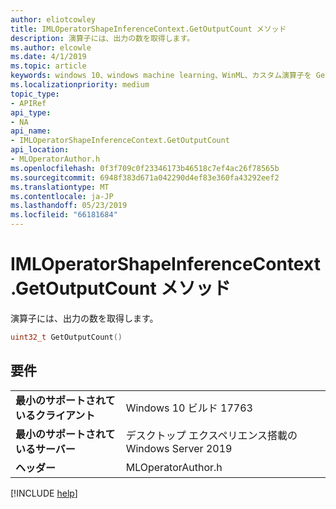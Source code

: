 ```yaml
---
author: eliotcowley
title: IMLOperatorShapeInferenceContext.GetOutputCount メソッド
description: 演算子には、出力の数を取得します。
ms.author: elcowle
ms.date: 4/1/2019
ms.topic: article
keywords: windows 10、windows machine learning、WinML、カスタム演算子を GetOutputCount
ms.localizationpriority: medium
topic_type:
- APIRef
api_type:
- NA
api_name:
- IMLOperatorShapeInferenceContext.GetOutputCount
api_location:
- MLOperatorAuthor.h
ms.openlocfilehash: 0f3f709c0f23346173b46518c7ef4ac26f78565b
ms.sourcegitcommit: 6948f383d671a042290d4ef83e360fa43292eef2
ms.translationtype: MT
ms.contentlocale: ja-JP
ms.lasthandoff: 05/23/2019
ms.locfileid: "66181684"
---
```

# <a name="imloperatorshapeinferencecontextgetoutputcount-method"></a>IMLOperatorShapeInferenceContext.GetOutputCount メソッド

演算子には、出力の数を取得します。

```cpp
uint32_t GetOutputCount()
```

## <a name="requirements"></a>要件

| | |
|-|-|
| **最小のサポートされているクライアント** | Windows 10 ビルド 17763 |
| **最小のサポートされているサーバー** | デスクトップ エクスペリエンス搭載の Windows Server 2019 |
| **ヘッダー** | MLOperatorAuthor.h |

[!INCLUDE [help](../../includes/get-help.md)]
